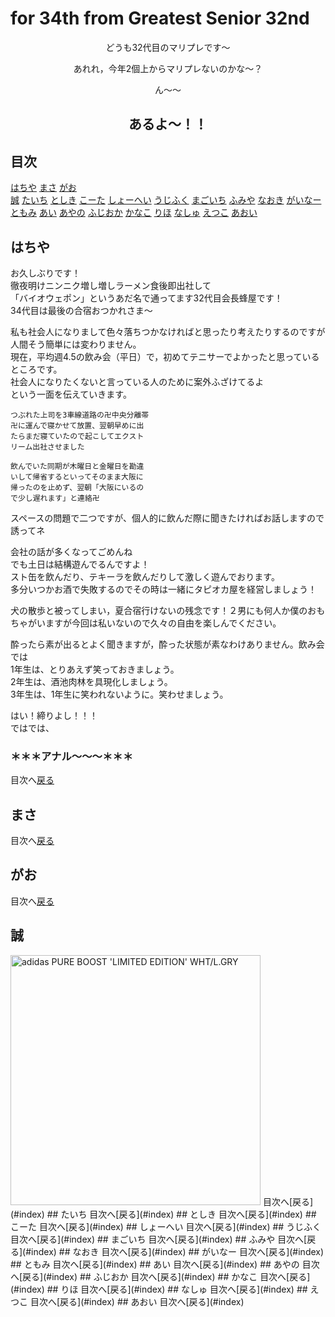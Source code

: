 # for 34th from Greatest Senior 32nd

<p align="center">
どうも32代目のマリプレです〜  
</p>
<p align="center">
あれれ，今年2個上からマリプレないのかな〜？  
</p>
<p align="center">
ん〜〜
</p>

## <p align="center">あるよ〜！！</p>


<a id="index"></a>
## 目次
  [はちや](#hachi)  [まさ](#masa) [がお](#gao)  
  [誠](#makoto) [たいち](#taichi) [としき](#toshiki) [こーた](#kota) [しょーへい](#shohei) [うじふく](#uji) [まごいち](#mago) [ふみや](#fumi) [なおき](#naoki) [がいなー](#gaina)  
  [ともみ](#tomomi) [あい](#ai) [あやの](#ayano) [ふじおか](#fuji) [かなこ](#kanako) [りほ](#riho) [なしゅ](nashu) [えつこ](#etsuko) [あおい](#aoi)


## <a id="hachi">はちや</a>  
  お久しぶりです！  
  徹夜明けニンニク増し増しラーメン食後即出社して  
  「バイオウェポン」というあだ名で通ってます32代目会長蜂屋です！  
  34代目は最後の合宿おつかれさま～  

  私も社会人になりまして色々落ちつかなければと思ったり考えたりするのですが  
  人間そう簡単には変わりません。  
  現在，平均週4.5の飲み会（平日）で，初めてテニサーでよかったと思っているところです。  
  社会人になりたくないと言っている人のために案外ふざけてるよ  
  という一面を伝えていきます。  
  ~~~
  つぶれた上司を3車線道路の卍中央分離帯
  卍に運んで寝かせて放置、翌朝早めに出
  たらまだ寝ていたので起こしてエクスト
  リーム出社させました
  ~~~
  ~~~
  飲んでいた同期が木曜日と金曜日を勘違
  いして帰省するといってそのまま大阪に
  帰ったのを止めず、翌朝「大阪にいるの
  で少し遅れます」と連絡卍
  ~~~
  スペースの問題で二つですが、個人的に飲んだ際に聞きたければお話しますので誘ってネ  

  会社の話が多くなってごめんね  
  でも土日は結構遊んでるんですよ！  
  スト缶を飲んだり、テキーラを飲んだりして激しく遊んでおります。  
  多分いつかお酒で失敗するのでその時は一緒にタピオカ屋を経営しましょう！  

  犬の散歩と被ってしまい，夏合宿行けないの残念です！２男にも何人か僕のおもちゃがいますが今回は私いないので久々の自由を楽しんでください。  

  酔ったら素が出るとよく聞きますが，酔った状態が素なわけありません。飲み会では  
  1年生は、とりあえず笑っておきましょう。  
  2年生は、酒池肉林を具現化しましょう。  
  3年生は、1年生に笑われないように。笑わせましょう。  

  はい！締りよし！！！  
  ではでは、
  ### ＊＊＊アナル～～～＊＊＊  
目次へ[戻る](#index)  
## <a id="masa">まさ</a>
目次へ[戻る](#index)  
## <a id="gao">がお</a>
目次へ[戻る](#index)  
## <a id="makoto">誠</a>
  <img width="400" alt="adidas PURE BOOST 'LIMITED EDITION' WHT/L.GRY" src="https://drive.google.com/uc?export=view&id=1ZUbiHTE2aB7rDQIde936UHa3bNki7F4G">
目次へ[戻る](#index)  
## <a id="taichi">たいち</a>
目次へ[戻る](#index)  
## <a id="toshiki">としき</a>
目次へ[戻る](#index)  
## <a id="kota">こーた</a>
目次へ[戻る](#index)  
## <a id="shohei">しょーへい</a>
目次へ[戻る](#index)  
## <a id="uji">うじふく</a>
目次へ[戻る](#index)  
## <a id="mago">まごいち</a>
目次へ[戻る](#index)  
## <a id="fumi">ふみや</a>
目次へ[戻る](#index)  
## <a id="naoki">なおき</a>
目次へ[戻る](#index)  
## <a id="gaina">がいなー</a>
目次へ[戻る](#index)  
## <a id="tomomi">ともみ</a>
目次へ[戻る](#index)  
## <a id="ai">あい</a>
目次へ[戻る](#index)  
## <a id="ayano">あやの</a>
目次へ[戻る](#index)  
## <a id="fuji">ふじおか</a>
目次へ[戻る](#index)  
## <a id="kanako">かなこ</a>
目次へ[戻る](#index)  
## <a id="riho">りほ</a>
目次へ[戻る](#index)  
## <a id="nashu">なしゅ</a>
目次へ[戻る](#index)  
## <a id="etsuko">えつこ</a>
目次へ[戻る](#index)  
## <a id="aoi">あおい</a>
目次へ[戻る](#index)  
